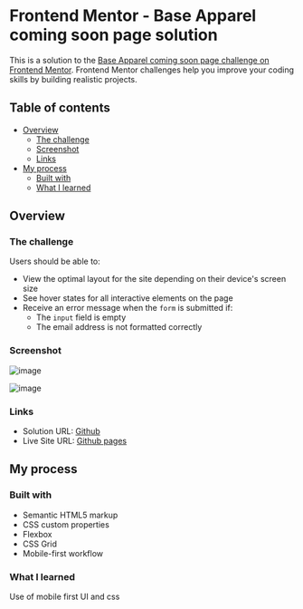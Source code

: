 # Frontend Mentor - Base Apparel coming soon page solution

This is a solution to the [Base Apparel coming soon page challenge on Frontend Mentor](https://www.frontendmentor.io/challenges/base-apparel-coming-soon-page-5d46b47f8db8a7063f9331a0). Frontend Mentor challenges help you improve your coding skills by building realistic projects. 

## Table of contents

- [Overview](#overview)
  - [The challenge](#the-challenge)
  - [Screenshot](#screenshot)
  - [Links](#links)
- [My process](#my-process)
  - [Built with](#built-with)
  - [What I learned](#what-i-learned)


## Overview

### The challenge

Users should be able to:

- View the optimal layout for the site depending on their device's screen size
- See hover states for all interactive elements on the page
- Receive an error message when the `form` is submitted if:
  - The `input` field is empty
  - The email address is not formatted correctly

### Screenshot

![image](https://github.com/Prajwaljain20/Frontend-Mentor-base-apparel-master/assets/76695932/f5302bda-b7be-4e9f-a946-bd925ddb137a)

![image](https://github.com/Prajwaljain20/Frontend-Mentor-base-apparel-master/assets/76695932/a552f594-41c7-46b8-965f-d6e0a2da8d16)

### Links

- Solution URL: [Github](https://github.com/Prajwaljain20/Frontend-Mentor-base-apparel-master)
- Live Site URL: [Github pages](https://prajwaljain20.github.io/Frontend-Mentor-base-apparel-master/)

## My process

### Built with

- Semantic HTML5 markup
- CSS custom properties
- Flexbox
- CSS Grid
- Mobile-first workflow

### What I learned

Use of mobile first UI and css
